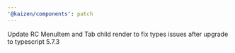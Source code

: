```yaml
---
'@kaizen/components': patch
---
```


Update RC MenuItem and Tab child render to fix types issues after upgrade to typescript 5.7.3
